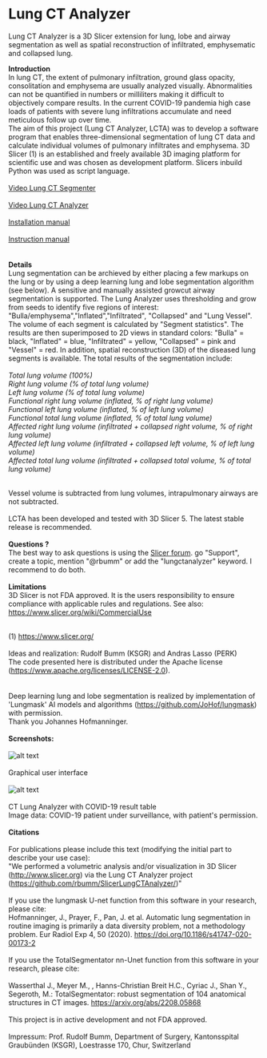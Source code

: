 # Lung CT Analyzer

Lung CT Analyzer is a 3D Slicer extension for lung, lobe and airway segmentation as well as spatial reconstruction of infiltrated, emphysematic and collapsed lung. 

<b>Introduction</b><br>
In lung CT, the extent of pulmonary infiltration, ground glass opacity, consolitation and emphysema are usually analyzed visually. 
Abnormalities can not be quantified in numbers or milliliters making it difficult to objectively compare results. 
In the current COVID-19 pandemia high case loads of patients with severe lung infiltrations accumulate and need meticulous follow up over time.   
The aim of this project (Lung CT Analyzer, LCTA) was to develop a software program that enables three-dimensional segmentation of lung CT data and calculate individual volumes of pulmonary infiltrates and emphysema. 
3D Slicer (1) is an established and freely available 3D imaging platform for scientific use and was chosen as development platform. Slicers inbuild Python was used as script language.   
<br>
[Video Lung CT Segmenter](https://youtu.be/U9PUX-jLF0A) <br>
<br>
[Video Lung CT Analyzer](https://youtu.be/JcgMnDhlknM) <br>
<br>
[Installation manual](https://github.com/rbumm/SlicerLungCTAnalyzer/wiki/Installation)<br>
<br>
[Instruction manual](https://github.com/rbumm/SlicerLungCTAnalyzer/wiki)</b><br>
<br>
<br>
<b>Details</b><br>
Lung segmentation can be archieved by either placing a few markups on the lung or by using a deep learning lung and lobe segmentation algorithm (see below).
A sensitive and manually assisted growcut airway segmentation is supported. 
The Lung Analyzer uses thresholding and grow from seeds to identify five regions of interest: "Bulla/emphysema","Inflated","Infiltrated", "Collapsed" and "Lung Vessel". 
The volume of each segment is calculated by "Segment statistics". 
The results are then superimposed to 2D views in standard colors: "Bulla" = black, "Inflated" = blue, "Infiltrated" = yellow, "Collapsed" = pink and "Vessel" = red. 
In addition, spatial reconstruction (3D) of the diseased lung segments is available. The total results of the segmentation include:<br>
<br>
<i>Total lung volume (100%)<br>
Right lung volume (% of total lung volume)<br>
Left lung volume (% of total lung volume)<br>
Functional right lung volume (inflated, % of right lung volume)<br>
Functional left lung volume (inflated, % of left lung volume)<br>
Functional total lung volume (inflated, % of total lung volume)<br>
Affected right lung volume (infiltrated + collapsed right volume, % of right lung volume)<br>
Affected left lung volume (infiltrated + collapsed left volume, % of left lung volume) <br>
Affected total lung volume (infiltrated + collapsed total volume, % of total lung volume) <br>
<br></i>

Vessel volume is subtracted from lung volumes, intrapulmonary airways are not subtracted. <br>
<br>
LCTA has been developed and tested with 3D Slicer 5. The latest stable release is recommended.
<br>
<br>
<b>Questions ? </b><br>
The best way to ask questions is using the [Slicer forum](https://discourse.slicer.org/).  go "Support", create a topic, mention "@rbumm" or add the "lungctanalyzer" keyword. I recommend to do both. 
<br>
<br>
<b>Limitations</b><br>
3D Slicer is not FDA approved. It is the users responsibility to ensure compliance with applicable rules and regulations. 
See also: https://www.slicer.org/wiki/CommercialUse<br>
<br>


(1) https://www.slicer.org/
<br>
<br>
Ideas and realization: Rudolf Bumm (KSGR) and Andras Lasso (PERK)<br>
The code presented here is distributed under the Apache license (https://www.apache.org/licenses/LICENSE-2.0).<br> 
<br>
<br>
Deep learning lung and lobe segmentation is realized by implementation of 'Lungmask' AI models and algorithms (https://github.com/JoHof/lungmask) with permission. 
<br>
Thank you Johannes Hofmanninger. 
<br>
<br>
<b>Screenshots:</b> <br>
<br>
![alt text](https://github.com/rbumm/SlicerLungCTAnalyzer/blob/master/Screenshots/LungCTAnalyzerGUI.jpg?raw=true)
<br>
<br>
Graphical user interface
<br>
<br>
![alt text](https://github.com/rbumm/SlicerLungCTAnalyzer/blob/master/Screenshots/LungCTAnalyzerCovid19Result.jpg?raw=true)
<br>
<br>
CT Lung Analyzer with COVID-19 result table
<br>
Image data: COVID-19 patient under surveillance, with patient's permission.<br>
<br>
<b>Citations</b><br>
<br>
For publications please include this text (modifying the initial part to describe your use case):<br>
"We performed a volumetric analysis and/or visualization in 3D Slicer (http://www.slicer.org) via the Lung CT Analyzer project (https://github.com/rbumm/SlicerLungCTAnalyzer/)"
<br>
<br>
If you use the lungmask U-net function from this software in your research, please cite: 
<br>
Hofmanninger, J., Prayer, F., Pan, J. et al. Automatic lung segmentation in routine imaging is primarily a data diversity problem, not a methodology problem. Eur Radiol Exp 4, 50 (2020). https://doi.org/10.1186/s41747-020-00173-2
<br>
<br>
If you use the TotalSegmentator nn-Unet function from this software in your research, please cite: 
<br>
<br>
Wasserthal J., Meyer M., , Hanns-Christian Breit H.C., Cyriac J., Shan Y., Segeroth, M.: TotalSegmentator: robust segmentation of 104 anatomical structures in CT images. https://arxiv.org/abs/2208.05868
<br>
<br>
This project is in active development and not FDA approved.
<br>
<br>
Impressum: Prof. Rudolf Bumm, Department of Surgery, Kantonsspital Graubünden (KSGR), Loestrasse 170, Chur, Switzerland
<br>
